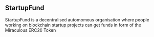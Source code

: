 ## StartupFund
StartupFund is a decentralised automomous organisation where people working on blockchain startup projects can get funds in form of the Miraculous ERC20  Token
